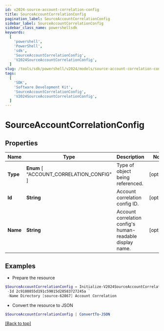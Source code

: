 ```yaml
---
id: v2024-source-account-correlation-config
title: SourceAccountCorrelationConfig
pagination_label: SourceAccountCorrelationConfig
sidebar_label: SourceAccountCorrelationConfig
sidebar_class_name: powershellsdk
keywords:
  [
    'powershell',
    'PowerShell',
    'sdk',
    'SourceAccountCorrelationConfig',
    'V2024SourceAccountCorrelationConfig',
  ]
slug: /tools/sdk/powershell/v2024/models/source-account-correlation-config
tags:
  [
    'SDK',
    'Software Development Kit',
    'SourceAccountCorrelationConfig',
    'V2024SourceAccountCorrelationConfig',
  ]
---
```


# SourceAccountCorrelationConfig

## Properties

| Name | Type | Description | Notes |
| --- | --- | --- | --- |
| **Type** | **Enum** [ "ACCOUNT_CORRELATION_CONFIG" ] | Type of object being referenced. | [optional] |
| **Id** | **String** | Account correlation config ID. | [optional] |
| **Name** | **String** | Account correlation config's human-readable display name. | [optional] |

## Examples

- Prepare the resource

```powershell
$SourceAccountCorrelationConfig = Initialize-V2024SourceAccountCorrelationConfig  -Type ACCOUNT_CORRELATION_CONFIG `
 -Id 2c9180855d191c59015d28583727245a `
 -Name Directory [source-62867] Account Correlation
```

- Convert the resource to JSON

```powershell
$SourceAccountCorrelationConfig | ConvertTo-JSON
```

[[Back to top]](#)
